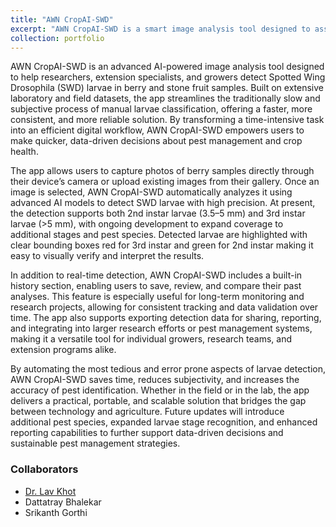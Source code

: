 ```yaml
---
title: "AWN CropAI-SWD"
excerpt: "AWN CropAI-SWD is a smart image analysis tool designed to assist researchers and growers in detecting Spotted Wing Drosophila (SWD) larvae in berry and stone fruit samples. With AI-powered detection trained on extensive lab and field datasets, the app streamlines the traditionally slow and subjective process of manual larvae classification. [[download link iOS]](https://apps.apple.com/us/app/awn-cropai-swd/id6749020971)<br/><img src='/images/SWD_MAX_HOME_SCREEN.jpg' width='267' height='578'>"
collection: portfolio
---
```


AWN CropAI-SWD is an advanced AI-powered image analysis tool designed to help researchers, extension specialists, and growers detect Spotted Wing Drosophila (SWD) larvae in berry and stone fruit samples. Built on extensive laboratory and field datasets, the app streamlines the traditionally slow and subjective process of manual larvae classification, offering a faster, more consistent, and more reliable solution. By transforming a time-intensive task into an efficient digital workflow, AWN CropAI-SWD empowers users to make quicker, data-driven decisions about pest management and crop health.

The app allows users to capture photos of berry samples directly through their device’s camera or upload existing images from their gallery. Once an image is selected, AWN CropAI-SWD automatically analyzes it using advanced AI models to detect SWD larvae with high precision. At present, the detection supports both 2nd instar larvae (3.5–5 mm) and 3rd instar larvae (>5 mm), with ongoing development to expand coverage to additional stages and pest species. Detected larvae are highlighted with clear bounding boxes red for 3rd instar and green for 2nd instar making it easy to visually verify and interpret the results.

In addition to real-time detection, AWN CropAI-SWD includes a built-in history section, enabling users to save, review, and compare their past analyses. This feature is especially useful for long-term monitoring and research projects, allowing for consistent tracking and data validation over time. The app also supports exporting detection data for sharing, reporting, and integrating into larger research efforts or pest management systems, making it a versatile tool for individual growers, research teams, and extension programs alike.

By automating the most tedious and error prone aspects of larvae detection, AWN CropAI-SWD saves time, reduces subjectivity, and increases the accuracy of pest identification. Whether in the field or in the lab, the app delivers a practical, portable, and scalable solution that bridges the gap between technology and agriculture. Future updates will introduce additional pest species, expanded larvae stage recognition, and enhanced reporting capabilities to further support data-driven decisions and sustainable pest management strategies.

### Collaborators
- [Dr. Lav Khot](https://www.linkedin.com/in/lav-khot-5514a213/)
- Dattatray Bhalekar
- Srikanth Gorthi